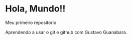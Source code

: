 # Hola, Mundo!!
 Meu primeiro repositorio

 Aprendendo a usar o git e github com Gustavo Guanabara.
